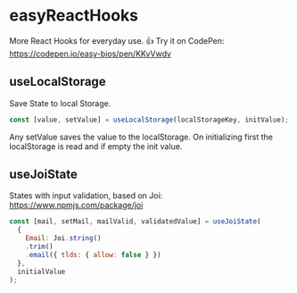 # easyReactHooks
More React Hooks for everyday use. 👍
Try it on CodePen: https://codepen.io/easy-bios/pen/KKvVwdv

## useLocalStorage
Save State to local Storage.
```javascript
const [value, setValue] = useLocalStorage(localStorageKey, initValue);
```
Any setValue saves the value to the localStorage.
On initializing first the localStorage is read and if empty the init value.

## useJoiState
States with input validation, based on Joi:
https://www.npmjs.com/package/joi
```javascript
const [mail, setMail, mailValid, validatedValue] = useJoiState(
  {
    Email: Joi.string()
    .trim()
    .email({ tlds: { allow: false } })
  },
  initialValue
);
```
